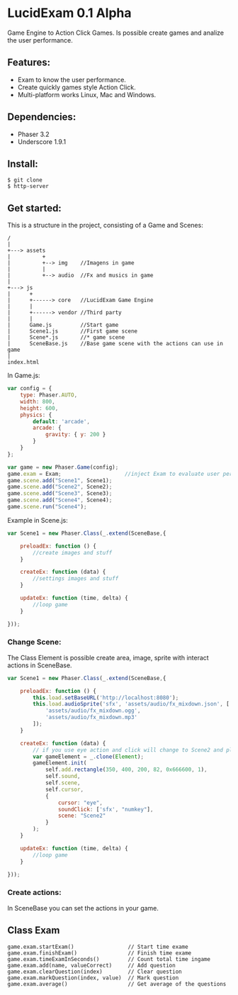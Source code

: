 # LucidExam 0.1 Alpha

Game Engine to Action Click Games. Is possible create games and analize the user performance.

## Features:

* Exam to know the user performance.
* Create quickly games style Action Click.
* Multi-platform works Linux, Mac and Windows.

## Dependencies:

* Phaser 3.2
* Underscore 1.9.1

## Install:

```
$ git clone
$ http-server
```

## Get started:

This is a structure in the project, consisting of a Game and Scenes:
```
/
|
+---> assets
|          +
|          +--> img    //Imagens in game
|          |
|          +--> audio  //Fx and musics in game
|
+---> js
|      +
|      +------> core   //LucidExam Game Engine
|      |
|      +------> vendor //Third party
|      |
|      Game.js         //Start game
|      Scene1.js       //First game scene
|      Scene*.js       //* game scene
|      SceneBase.js    //Base game scene with the actions can use in game
|
index.html
```

In Game.js:
```javascript
var config = {
    type: Phaser.AUTO,
    width: 800,
    height: 600,
    physics: {
        default: 'arcade',
        arcade: {
            gravity: { y: 200 }
        }
    }
};

var game = new Phaser.Game(config);
game.exam = Exam;                    //inject Exam to evaluate user performance.   
game.scene.add("Scene1", Scene1);
game.scene.add("Scene2", Scene2);
game.scene.add("Scene3", Scene3);
game.scene.add("Scene4", Scene4);
game.scene.run("Scene4");
```

Example in Scene.js:
```javascript
var Scene1 = new Phaser.Class(_.extend(SceneBase,{

    preloadEx: function () {
        //create images and stuff
    }

    createEx: function (data) {
        //settings images and stuff
    }

    updateEx: function (time, delta) {
        //loop game
    }

}));
```

### Change Scene:

The Class Element is possible create area, image, sprite with interact actions in SceneBase.
```javascript
var Scene1 = new Phaser.Class(_.extend(SceneBase,{

    preloadEx: function () {
        this.load.setBaseURL('http://localhost:8080');
        this.load.audioSprite('sfx', 'assets/audio/fx_mixdown.json', [
            'assets/audio/fx_mixdown.ogg',
            'assets/audio/fx_mixdown.mp3'
        ]);
    }

    createEx: function (data) {
        // if you use eye action and click will change to Scene2 and play sound numkey
        var gameElement = _.clone(Element);
        gameElement.init(
            self.add.rectangle(350, 400, 200, 82, 0x666600, 1),
            self.sound,
            self.scene,
            self.cursor,
            {
                cursor: "eye",
                soundClick: ['sfx', "numkey"],
                scene: "Scene2"
            }
        );
    }

    updateEx: function (time, delta) {
        //loop game
    }

}));

```

### Create actions:

In SceneBase you can set the actions in your game.

## Class Exam

```
game.exam.startExam()                 // Start time exame
game.exam.finishExam()                // Finish time exame
game.exam.timeExamInSeconds()         // Count total time ingame
game.exam.add(name, valueCorrect)     // Add question
game.exam.clearQuestion(index)        // Clear question
game.exam.markQuestion(index, value)  // Mark question
game.exam.average()                   // Get average of the questions
```
